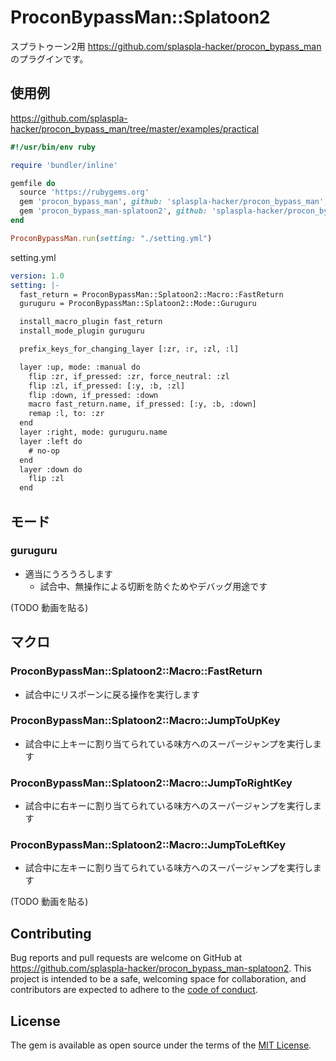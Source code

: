 # ProconBypassMan::Splatoon2

スプラトゥーン2用 https://github.com/splaspla-hacker/procon_bypass_man のプラグインです。

## 使用例
https://github.com/splaspla-hacker/procon_bypass_man/tree/master/examples/practical

```ruby
#!/usr/bin/env ruby

require 'bundler/inline'

gemfile do
  source 'https://rubygems.org'
  gem 'procon_bypass_man', github: 'splaspla-hacker/procon_bypass_man', tag: "0.1.2"
  gem 'procon_bypass_man-splatoon2', github: 'splaspla-hacker/procon_bypass_man-splatoon2', tag: "0.1.0"
end

ProconBypassMan.run(setting: "./setting.yml")
```

setting.yml

```yaml
version: 1.0
setting: |-
  fast_return = ProconBypassMan::Splatoon2::Macro::FastReturn
  guruguru = ProconBypassMan::Splatoon2::Mode::Guruguru

  install_macro_plugin fast_return
  install_mode_plugin guruguru

  prefix_keys_for_changing_layer [:zr, :r, :zl, :l]

  layer :up, mode: :manual do
    flip :zr, if_pressed: :zr, force_neutral: :zl
    flip :zl, if_pressed: [:y, :b, :zl]
    flip :down, if_pressed: :down
    macro fast_return.name, if_pressed: [:y, :b, :down]
    remap :l, to: :zr
  end
  layer :right, mode: guruguru.name
  layer :left do
    # no-op
  end
  layer :down do
    flip :zl
  end
```

## モード
### guruguru
* 適当にうろうろします
  * 試合中、無操作による切断を防ぐためやデバッグ用途です

(TODO 動画を貼る)

## マクロ
### ProconBypassMan::Splatoon2::Macro::FastReturn
* 試合中にリスポーンに戻る操作を実行します

### ProconBypassMan::Splatoon2::Macro::JumpToUpKey
* 試合中に上キーに割り当てられている味方へのスーパージャンプを実行します

### ProconBypassMan::Splatoon2::Macro::JumpToRightKey
* 試合中に右キーに割り当てられている味方へのスーパージャンプを実行します

### ProconBypassMan::Splatoon2::Macro::JumpToLeftKey
* 試合中に左キーに割り当てられている味方へのスーパージャンプを実行します

(TODO 動画を貼る)

## Contributing

Bug reports and pull requests are welcome on GitHub at https://github.com/splaspla-hacker/procon_bypass_man-splatoon2. This project is intended to be a safe, welcoming space for collaboration, and contributors are expected to adhere to the [code of conduct](https://github.com/splaspla-hacker/procon_bypass_man-splatoon2/blob/master/CODE_OF_CONDUCT.md).

## License

The gem is available as open source under the terms of the [MIT License](https://opensource.org/licenses/MIT).
